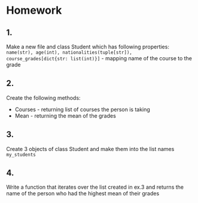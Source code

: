 # Homework



## 1.
Make a new file and class Student which has following properties:
```name(str), age(int), nationalities(tuple[str]), course_grades[dict{str: list(int)}]``` - mapping name of the course to the grade

## 2.
Create the following methods:
* Courses - returning list of courses the person is taking
* Mean  - returning the mean of the grades

## 3.
Create 3 objects of class Student  and make them into the list names `my_students`

## 4.
Write a function that iterates over the list created in ex.3 and returns the name of the person who had the highest mean of their grades


